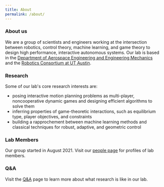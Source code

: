 ```yaml
---
title: About
permalink: /about/
---
```


### About us
We are a group of scientists and engineers working at the intersection between robotics, control theory, machine learning, and game theory to design high performance, interactive autonomous systems. Our lab is based in the [Department of Aerospace Engineering and Engineering Mechanics](https://www.ae.utexas.edu) and the [Robotics Consortium at UT Austin](https://robotics.utexas.edu).

### Research
Some of our lab's core research interests are:

- posing interactive motion planning problems as multi-player, noncooperative dynamic games and designing efficient algorithms to solve them
- inferring properties of game-theoretic interactions, such as equilibrium type, player objectives, and constraints
- building a rapprochement between machine learning methods and classical techniques for robust, adaptive, and geometric control

### Lab Members

Our group started in August 2021. Visit our [people page](https://clearoboticslab.github.io/people/) for profiles of lab members.

### Q&A 

Visit the [Q&A](https://clearoboticslab.github.io/QandA/) page to learn more about what research is like in our lab. 
